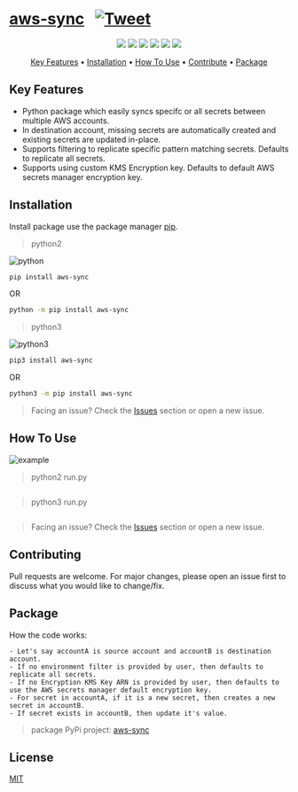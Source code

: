 <!-- Header -->
# [aws-sync](https://github.com/UdhavPawar/aws-sync) &nbsp; [![Tweet](https://img.shields.io/twitter/url/http/shields.io.svg?style=social)](https://twitter.com/intent/tweet?text=Sync%20AWS%20secrets%20easily%20between%20multiple%20accounts&url=https://github.com/UdhavPawar/aws-sync&hashtags=aws,secrets,github,github-profile,github-email,python3,pypi)

<!-- Labels -->
<p align="center">
    <img src="https://img.shields.io/badge/package-pip-blue.svg?style=flat">
    <img src="https://img.shields.io/badge/version-0.2-blueviolet.svg?style=flat">
    <img src="https://img.shields.io/badge/code-python-orange.svg?style=flat">
    <img src="https://img.shields.io/badge/code-python3-yellow.svg?style=flat">
    <img src="https://img.shields.io/badge/build-passing-green.svg?style=flat">
    <img src="https://img.shields.io/badge/license-MIT-ff69b4.svg?style=flat">
</p>

<!-- Jumpers -->
<p align="center">
  <a href="#key-features">Key Features</a> •
  <a href="#installation">Installation</a> •
  <a href="#how-to-use">How To Use</a> •
  <a href="#contributing">Contribute</a> •
  <a href="#package">Package</a>
</p>

## Key Features

- Python package which easily syncs specifc or all secrets between multiple AWS accounts.
- In destination account, missing secrets are automatically created and existing secrets are updated in-place.
- Supports filtering to replicate specific pattern matching secrets. Defaults to replicate all secrets.
- Supports using custom KMS Encryption key. Defaults to default AWS secrets manager encryption key.

## Installation

Install package use the package manager [pip](https://pypi.org/project/aws-sync/).

> python2

![python](./svgs/py2install.svg)
```bash
pip install aws-sync
```
OR
```bash
python -m pip install aws-sync
```
> python3

![python3](./svgs/py3install.svg)

```bash
pip3 install aws-sync
```
OR
```bash
python3 -m pip install aws-sync
```
> Facing an issue? Check the [Issues](https://github.com/UdhavPawar/aws-sync/issues) section or open a new issue.


## How To Use

![example](./svgs/run.svg)

> python2 run.py
```python

```
> python3 run.py
```python3

```
> Facing an issue? Check the [Issues](https://github.com/UdhavPawar/aws-sync/issues) section or open a new issue.

## Contributing
Pull requests are welcome. For major changes, please open an issue first to discuss what you would like to change/fix.

## Package


How the code works:
```
- Let's say accountA is source account and accountB is destination account.
- If no environment filter is provided by user, then defaults to replicate all secrets.
- If no Encryption KMS Key ARN is provided by user, then defaults to use the AWS secrets manager default encryption key.
- For secret in accountA, if it is a new secret, then creates a new secret in accountB.
- If secret exists in accountB, then update it's value.
```
> package PyPi project: [aws-sync](https://pypi.org/project/aws-sync/)

## License
[MIT](https://github.com/UdhavPawar/aws-sync/blob/master/LICENSE)

